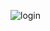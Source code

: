 ![login](https://github.com/RiteshPhadtare2004/Login-App/assets/138662944/49bf18a4-e4b1-4848-9392-f2ccae7098cb)
